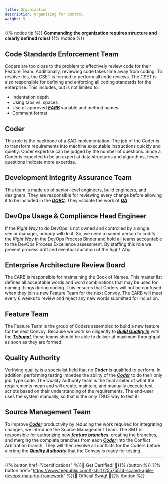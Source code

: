 ```yaml
---
title: Organization
description: Organizing for control
weight: 5
---
```


{{% notice tip %}}
**Commanding the organization requires structure and clearly defined roles!**
{{% /notice %}}

## Code Standards Enforcement Team

Coders are too close to the problem to effectively review code for their Feature Team. Additionally, reviewing code takes time away from coding. To resolve this, the CSET is formed to perform all code reviews. The CSET is also responsible for defining and enforcing all coding standards for the enterprise. This includes, but is not limited to:

* Indentation depth
* Using tabs vs. spaces
* Use of approved *[**EARB**](#enterprise-architecture-review-board)* variable and method names
* Comment format
  
## Coder

This role is the backbone of a SAD implementation. The job of the Coder is to transform requirements into machine executable instructions quickly and quietly. Coder expertise can be judged by the number of questions. Since a Coder is expected to be an expert at data structures and algorithms, fewer questions indicate more expertise.

## Development Integrity Assurance Team

This team is made up of senior-level engineers, build engineers, and designers. They are responsible for reviewing every change before allowing it to be included in the *[**DORC**](/release-convoy/)*. They validate the work of *[**QA**](#quality-authority)*.  

## DevOps Usage & Compliance Head Engineer

If the *Right Way* to do DevOps is not owned and controlled by a single senior manager, nobody will do it. So, we need a named person to codify the *Right Way* in the DevOps Process Binder and hold all teams accountable to the DevOps Process Excellence assessment. By staffing this role we prevent process drift and eventual mutation of the *Right Way*.

## Enterprise Architecture Review Board

The EARB is responsible for maintaining the Book of Names. This master list defines all acceptable words and word combinations that may be used for naming things during coding. This ensures that Coders will not be confused when they join a new Feature Team for the next Convoy. The EARB will meet every 6 weeks to review and reject any new words submitted for inclusion.

## Feature Team

The Feature Team is the group of Coders assembled to build a new feature for the next Convoy. Because we work so diligently to *[**Build Quality In**](/principles/#build-quality-in)* with the *[**Tribunal**](/release-convoy/#tribunal)*, these teams should be able to deliver at maximum throughput as soon as they are formed.

## Quality Authority

Verifying quality is a specialist field that no *[**Coder**](#coder)* is qualified to perform. In addition, performing testing impedes the ability of the *[**Coder**](#coder)* to do their only job, type code. The Quality Authority team is the final arbiter of what the requirements mean and will create, maintain, and manually execute test scripts based on their understanding of the requirements. The end-user uses the system manually, so that is the only TRUE way to test it!

## Source Management Team

To improve *[**Coder**](#coder)* productivity by reducing the work required for integrating changes, we introduce the Source Management Team. The SMT is responsible for authorizing new *[**feature branches**](/practices/#fractal-based-development)*, creating the branches, and merging the complete branches from each *[**Coder**](#coder)* into the Conflict Arbitration branch. They will then resolve all conflicts for the Coders before alerting the *[**Quality Authority**](#quality-authority)* that the Convoy is ready for testing.

---

{{% button href="/certifications" %}}🏅 Get Certified! 🏅{{% /button %}}
{{% button href="https://www.teepublic.com/t-shirt/25575514-scaled-agile-devops-maturity-framework" %}}💸 Official Swag! 💸{{% /button %}}
